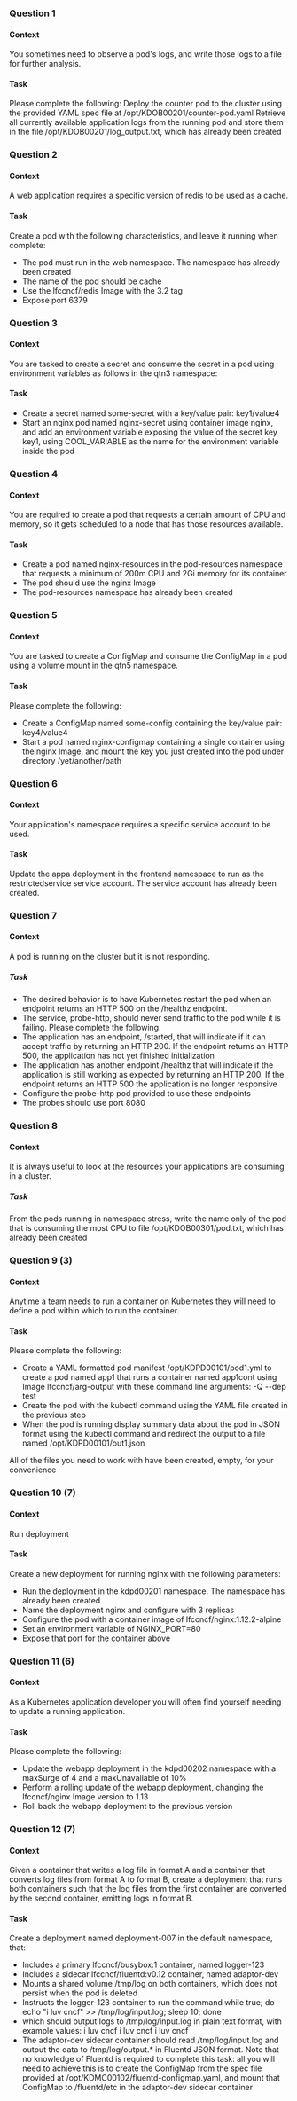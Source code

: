 ### Question 1
#### Context
You sometimes need to observe a pod's logs, and write those logs to a file for further analysis.
#### Task
Please complete the following:
Deploy the counter pod to the cluster using the provided YAML spec file at /opt/KDOB00201/counter-pod.yaml
Retrieve all currently available application logs from the running pod and store them in the file /opt/KDOB00201/log_output.txt, which has already been created
### Question 2
#### Context
A web application requires a specific version of redis to be used as a cache.
#### Task
Create a pod with the following characteristics, and leave it running when complete:
- The pod must run in the web namespace. The namespace has already been created
- The name of the pod should be cache
- Use the lfccncf/redis Image with the 3.2 tag
- Expose port 6379
### Question 3
#### Context
You are tasked to create a secret and consume the secret in a pod using environment variables as follows in the qtn3 namespace:
#### Task
- Create a secret named some-secret with a key/value pair: key1/value4
- Start an nginx pod named nginx-secret using container image nginx, and add an environment variable exposing the value of the secret key key1, using COOL_VARIABLE as the name for the environment variable inside the pod
### Question 4
#### Context
You are required to create a pod that requests a certain amount of CPU and memory, so it gets scheduled to a node that has those resources available.
#### Task
- Create a pod named nginx-resources in the pod-resources namespace that requests a minimum of 200m CPU and 2Gi memory for its container
- The pod should use the nginx Image
- The pod-resources namespace has already been created
### Question 5
#### Context
You are tasked to create a ConfigMap and consume the ConfigMap in a pod using a volume mount in the qtn5 namespace.
#### Task
Please complete the following:
- Create a ConfigMap named some-config containing the key/value pair: key4/value4
- Start a pod named nginx-configmap containing a single container using the nginx Image, and mount the key you just created into the pod under directory /yet/another/path
### Question 6
#### Context
Your application's namespace requires a specific service account to be used.
#### Task
Update the appa deployment in the frontend namespace to run as the restrictedservice service account. The service account has already been created.
### Question 7
#### Context
A pod is running on the cluster but it is not responding.
##### Task
- The desired behavior is to have Kubernetes restart the pod when an endpoint returns an HTTP 500 on the /healthz endpoint. 
- The service, probe-http, should never send traffic to the pod while it is failing. Please complete the following:
- The application has an endpoint, /started, that will indicate if it can accept traffic by returning an HTTP 200. If the endpoint returns an HTTP 500, the application has not yet finished initialization
- The application has another endpoint /healthz that will indicate if the application is still working as expected by returning an HTTP 200. If the endpoint returns an HTTP 500 the application is no longer responsive
- Configure the probe-http pod provided to use these endpoints
- The probes should use port 8080
### Question 8
#### Context
It is always useful to look at the resources your applications are consuming in a cluster.
##### Task
From the pods running in namespace stress, write the name only of the pod that is consuming the most CPU to file /opt/KDOB00301/pod.txt, which has already been created
### Question 9 (3)
#### Context
Anytime a team needs to run a container on Kubernetes they will need to define a pod within which to run the container.
#### Task
Please complete the following:
- Create a YAML formatted pod manifest /opt/KDPD00101/pod1.yml to create a pod named app1 that runs a container named app1cont using Image lfccncf/arg-output with these command line arguments: -Q --dep test
- Create the pod with the kubectl command using the YAML file created in the previous step
- When the pod is running display summary data about the pod in JSON format using the kubectl command and redirect the output to a file named /opt/KDPD00101/out1.json

All of the files you need to work with have been created, empty, for your convenience
### Question 10 (7)
#### Context
Run deployment
#### Task
Create a new deployment for running nginx with the following parameters:
- Run the deployment in the kdpd00201 namespace. The namespace has already been created
- Name the deployment nginx and configure with 3 replicas
- Configure the pod with a container image of lfccncf/nginx:1.12.2-alpine
- Set an environment variable of NGINX_PORT=80 
- Expose that port for the container above
### Question 11 (6)
#### Context
As a Kubernetes application developer you will often find yourself needing to update a running application.
#### Task
Please complete the following:
- Update the webapp deployment in the kdpd00202 namespace with a maxSurge of 4 and a maxUnavailable of 10%
- Perform a rolling update of the webapp deployment, changing the lfccncf/nginx Image version to 1.13
- Roll back the webapp deployment to the previous version
### Question 12 (7)
#### Context
Given a container that writes a log file in format A and a container that converts log files from format A to format B, create a deployment that runs both containers such that the log files from the first container are converted by the second container, emitting logs in format B.
#### Task
Create a deployment named deployment-007 in the default namespace, that:
- Includes a primary lfccncf/busybox:1 container, named logger-123
- Includes a sidecar lfccncf/fluentd:v0.12 container, named adaptor-dev
- Mounts a shared volume /tmp/log on both containers, which does not persist when the pod is deleted
- Instructs the logger-123 container to run the command
    while true; do
        echo "i luv cncf" >> /tmp/log/input.log;
        sleep 10;
    done
- which should output logs to /tmp/log/input.log in plain text format, with example values:
    i luv cncf
    i luv cncf
    i luv cncf
- The adaptor-dev sidecar container should read /tmp/log/input.log and output the data to /tmp/log/output.* in Fluentd JSON format. Note that no knowledge of Fluentd is required to complete this task: all you will need to achieve this is to create the ConfigMap from the spec file provided at /opt/KDMC00102/fluentd-configmap.yaml, and mount that ConfigMap to /fluentd/etc in the adaptor-dev sidecar container








